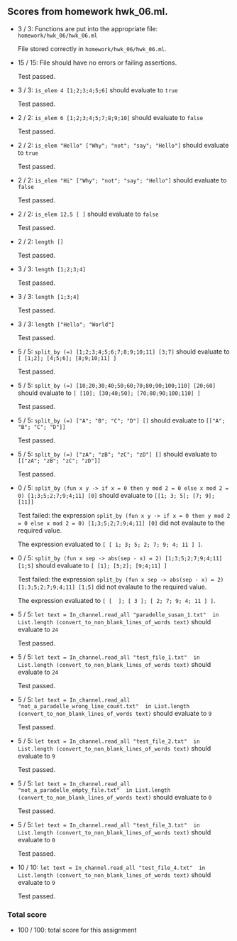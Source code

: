 ## Scores from homework hwk_06.ml.

+ 3 / 3: Functions are put into the appropriate file: ``homework/hwk_06/hwk_06.ml``

    File stored correctly in ``homework/hwk_06/hwk_06.ml``.

+ 15 / 15: File should have no errors or failing assertions.

    Test passed.

+ 3 / 3: ``is_elem 4 [1;2;3;4;5;6]`` should evaluate to ``true``

    Test passed.

+ 2 / 2: ``is_elem 6 [1;2;3;4;5;7;8;9;10]`` should evaluate to ``false``

    Test passed.

+ 2 / 2: ``is_elem "Hello" ["Why"; "not"; "say"; "Hello"]`` should evaluate to ``true``

    Test passed.

+ 2 / 2: ``is_elem "Hi" ["Why"; "not"; "say"; "Hello"]`` should evaluate to ``false``

    Test passed.

+ 2 / 2: ``is_elem 12.5 [ ]`` should evaluate to ``false``

    Test passed.

+ 2 / 2: ``length []``

    Test passed.

+ 3 / 3: ``length [1;2;3;4]``

    Test passed.

+ 3 / 3: ``length [1;3;4]``

    Test passed.

+ 3 / 3: ``length ["Hello"; "World"]``

    Test passed.

+ 5 / 5: ``split_by (=) [1;2;3;4;5;6;7;8;9;10;11] [3;7]`` should evaluate to ``[ [1;2]; [4;5;6]; [8;9;10;11] ]``

    Test passed.

+ 5 / 5: ``split_by (=) [10;20;30;40;50;60;70;80;90;100;110] [20;60]`` should evaluate to ``[ [10]; [30;40;50]; [70;80;90;100;110] ]``

    Test passed.

+ 5 / 5: ``split_by (=) ["A"; "B"; "C"; "D"] []`` should evaluate to ``[["A"; "B"; "C"; "D"]]``

    Test passed.

+ 5 / 5: ``split_by (=) ["zA"; "zB"; "zC"; "zD"] []`` should evaluate to ``[["zA"; "zB"; "zC"; "zD"]]``

    Test passed.

+ 0 / 5: ``split_by (fun x y -> if x = 0 then y mod 2 = 0 else x mod 2 = 0) [1;3;5;2;7;9;4;11] [0]`` should evaluate to ``[[1; 3; 5]; [7; 9]; [11]]``

    Test failed: the expression ``split_by (fun x y -> if x = 0 then y mod 2 = 0 else x mod 2 = 0) [1;3;5;2;7;9;4;11] [0]`` did not evalaute to the required value.

    The expression evaluated to ``[ [ 1; 3; 5; 2; 7; 9; 4; 11 ] ]``.

+ 0 / 5: ``split_by (fun x sep -> abs(sep - x) = 2) [1;3;5;2;7;9;4;11] [1;5]`` should evaluate to ``[ [1]; [5;2]; [9;4;11] ]``

    Test failed: the expression ``split_by (fun x sep -> abs(sep - x) = 2) [1;3;5;2;7;9;4;11] [1;5]`` did not evalaute to the required value.

    The expression evaluated to ``[ [  ]; [ 3 ]; [ 2; 7; 9; 4; 11 ] ]``.

+ 5 / 5: ``let text = In_channel.read_all "paradelle_susan_1.txt"  in List.length (convert_to_non_blank_lines_of_words text)`` should evaluate to ``24``

    Test passed.

+ 5 / 5: ``let text = In_channel.read_all "test_file_1.txt"  in List.length (convert_to_non_blank_lines_of_words text)`` should evaluate to ``24``

    Test passed.

+ 5 / 5: ``let text = In_channel.read_all "not_a_paradelle_wrong_line_count.txt"  in List.length (convert_to_non_blank_lines_of_words text)`` should evaluate to ``9``

    Test passed.

+ 5 / 5: ``let text = In_channel.read_all "test_file_2.txt"  in List.length (convert_to_non_blank_lines_of_words text)`` should evaluate to ``9``

    Test passed.

+ 5 / 5: ``let text = In_channel.read_all "not_a_paradelle_empty_file.txt"  in List.length (convert_to_non_blank_lines_of_words text)`` should evaluate to ``0``

    Test passed.

+ 5 / 5: ``let text = In_channel.read_all "test_file_3.txt"  in List.length (convert_to_non_blank_lines_of_words text)`` should evaluate to ``0``

    Test passed.

+ 10 / 10: ``let text = In_channel.read_all "test_file_4.txt"  in List.length (convert_to_non_blank_lines_of_words text)`` should evaluate to ``9``

    Test passed.

### Total score

+ 100 / 100: total score for this assignment

